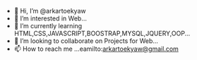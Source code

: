 - 👋 Hi, I’m @arkartoekyaw
- 👀 I’m interested in Web...
- 🌱 I’m currently learning HTML,CSS,JAVASCRIPT,BOOSTRAP,MYSQL,JQUERY,OOP...
- 💞️ I’m looking to collaborate on Projects for Web...
- 📫 How to reach me ...eamilto:arkartoekyaw@gmail.com

<!---
arkartoekyaw/arkartoekyaw is a ✨ special ✨ repository because its `README.md` (this file) appears on your GitHub profile.
You can click the Preview link to take a look at your changes.
--->
